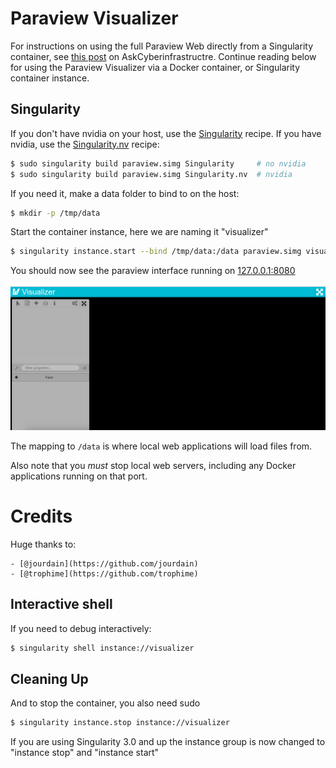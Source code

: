 # Paraview Visualizer

For instructions on using the full Paraview Web directly from a Singularity container,
see [this post](https://ask.cyberinfrastructure.org/t/how-do-i-run-paraview-or-openfoam-on-an-hpc-resource/644/2)
on AskCyberinfrastructre. Continue reading below for using the Paraview Visualizer
via a Docker container, or Singularity container instance.

## Singularity
If you don't have nvidia on your host, use the [Singularity](Singularity) recipe. If you have
nvidia, use the [Singularity.nv](Singularity.nv) recipe:

```bash
$ sudo singularity build paraview.simg Singularity     # no nvidia
$ sudo singularity build paraview.simg Singularity.nv  # nvidia
```

If you need it, make a data folder to bind to on the host:

```bash
$ mkdir -p /tmp/data
```
Start the container instance, here we are naming it "visualizer"

```bash
$ singularity instance.start --bind /tmp/data:/data paraview.simg visualizer
```

You should now see the paraview interface running on [127.0.0.1:8080](http://127.0.0.1:8080)

![img/visualizer.png](img/visualizer.png)

The mapping to `/data` is where local web applications will load files from.

Also note that you *must* stop local web servers, including any Docker applications
running on that port.

# Credits
  Huge thanks to:

    - [@jourdain](https://github.com/jourdain)
    - [@trophime](https://github.com/trophime)


## Interactive shell

If you need to debug interactively:


```bash
$ singularity shell instance://visualizer
```

## Cleaning Up

And to stop the container, you also need sudo

```bash
$ singularity instance.stop instance://visualizer
```

If you are using Singularity 3.0 and up the instance group is now changed 
to "instance stop" and "instance start"
